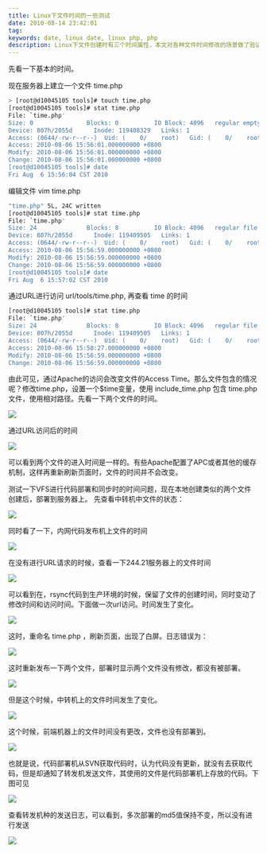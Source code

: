 ```yaml
---
title: Linux下文件时间的一些测试
date: 2010-08-14 23:42:01
tag: 
keywords: date, linux date, linux php, php
description: Linux下文件创建时有三个时间属性，本文对各种文件时间修改的场景做了验证。
---
```


先看一下基本的时间。

现在服务器上建立一个文件 time.php
```sh
> [root@d10045105 tools]# touch time.php
[root@d10045105 tools]# stat time.php
File: `time.php'
Size: 0               Blocks: 0          IO Block: 4096   regular empty file
Device: 807h/2055d      Inode: 119408329   Links: 1
Access: (0644/-rw-r--r--)  Uid: (    0/    root)   Gid: (    0/    root)
Access: 2010-08-06 15:56:01.000000000 +0800
Modify: 2010-08-06 15:56:01.000000000 +0800
Change: 2010-08-06 15:56:01.000000000 +0800
[root@d10045105 tools]# date
Fri Aug  6 15:56:04 CST 2010
```

编辑文件 vim time.php
```sh
"time.php" 5L, 24C written
[root@d10045105 tools]# stat time.php
File: `time.php'
Size: 24              Blocks: 8          IO Block: 4096   regular file
Device: 807h/2055d      Inode: 119409505   Links: 1
Access: (0644/-rw-r--r--)  Uid: (    0/    root)   Gid: (    0/    root)
Access: 2010-08-06 15:56:59.000000000 +0800
Modify: 2010-08-06 15:56:59.000000000 +0800
Change: 2010-08-06 15:56:59.000000000 +0800
[root@d10045105 tools]# date
Fri Aug  6 15:57:02 CST 2010
```

通过URL进行访问 url/tools/time.php, 再查看 time 的时间
```sh
[root@d10045105 tools]# stat time.php
File: `time.php'
Size: 24              Blocks: 8          IO Block: 4096   regular file
Device: 807h/2055d      Inode: 119409505   Links: 1
Access: (0644/-rw-r--r--)  Uid: (    0/    root)   Gid: (    0/    root)
Access: 2010-08-06 15:58:27.000000000 +0800
Modify: 2010-08-06 15:56:59.000000000 +0800
Change: 2010-08-06 15:56:59.000000000 +0800
```

由此可见，通过Apache的访问会改变文件的Access Time。那么文件包含的情况呢？修改time.php，设置一个$time变量，使用 include_time.php 包含 time.php文件，使用相对路径。先看一下两个文件的时间。

![](./20100814-time-test/image_thumb.png)

通过URL访问后的时间

![](./20100814-time-test/image_thumb_1.png)

可以看到两个文件的进入时间是一样的。有些Apache配置了APC或者其他的缓存机制，这样再重新刷新页面时，文件的时间并不会改变。

测试一下VFS进行代码部署和同步时的时间问题，现在本地创建类似的两个文件
创建后，部署到服务器上。
先查看中转机中文件的状态：

![](./20100814-time-test/image_thumb_2.png)

同时看了一下，内网代码发布机上文件的时间

![](./20100814-time-test/image_thumb_3.png)

在没有进行URL请求的时候，查看一下244.21服务器上的文件时间

![](./20100814-time-test/image_thumb_4.png)

可以看到在，rsync代码到生产环境的时候，保留了文件的创建时间，同时变动了修改时间和访问时间。下面做一次url访问。时间发生了变化。

![](./20100814-time-test/image_thumb_5.png)

这时，重命名 time.php ，刷新页面，出现了白屏。日志错误为：

![](./20100814-time-test/image_thumb_6.png)

这时重新发布一下两个文件，部署时显示两个文件没有修改，都没有被部署。

![](./20100814-time-test/image_thumb_7.png)

但是这个时候，中转机上的文件时间发生了变化。

![](./20100814-time-test/image_thumb_8.png)

这个时候，前端机器上的文件时间没有更改，文件也没有部署到。

![](./20100814-time-test/image_thumb_9.png)

也就是说，代码部署机从SVN获取代码时，认为代码没有更新，就没有去获取代码，但是却通知了转发机发送文件，其使用的文件是代码部署机上存放的代码。下图可见

![](./20100814-time-test/image_thumb_10.png)

查看转发机种的发送日志，可以看到，多次部署的md5值保持不变，所以没有进行发送

![](./20100814-time-test/image_thumb_11.png)